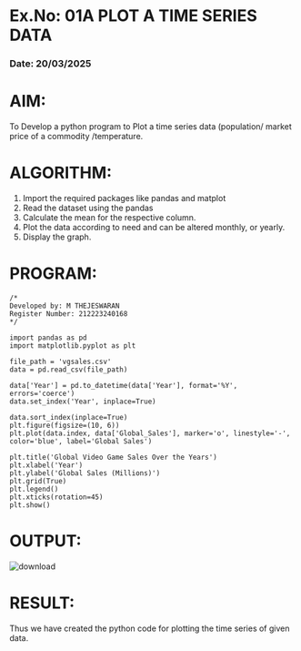 # Ex.No: 01A PLOT A TIME SERIES DATA
###  Date: 20/03/2025

# AIM:
To Develop a python program to Plot a time series data (population/ market price of a commodity
/temperature.

# ALGORITHM:
1. Import the required packages like pandas and matplot
2. Read the dataset using the pandas
3. Calculate the mean for the respective column.
4. Plot the data according to need and can be altered monthly, or yearly.
5. Display the graph.
   
# PROGRAM:
```
/*
Developed by: M THEJESWARAN
Register Number: 212223240168
*/

import pandas as pd
import matplotlib.pyplot as plt

file_path = 'vgsales.csv' 
data = pd.read_csv(file_path)

data['Year'] = pd.to_datetime(data['Year'], format='%Y', errors='coerce')
data.set_index('Year', inplace=True)

data.sort_index(inplace=True)
plt.figure(figsize=(10, 6))
plt.plot(data.index, data['Global_Sales'], marker='o', linestyle='-', color='blue', label='Global Sales')

plt.title('Global Video Game Sales Over the Years')
plt.xlabel('Year')
plt.ylabel('Global Sales (Millions)')
plt.grid(True)
plt.legend()
plt.xticks(rotation=45)
plt.show()
```

# OUTPUT:
![download](https://github.com/user-attachments/assets/b457f222-9f10-4baa-8d06-496dece190bc)


# RESULT:
Thus we have created the python code for plotting the time series of given data.
